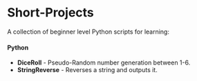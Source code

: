 # Short-Projects
A collection of beginner level Python scripts for learning:

#### Python
* **DiceRoll** - Pseudo-Random number generation between 1-6.
* **StringReverse** - Reverses a string and outputs it.
